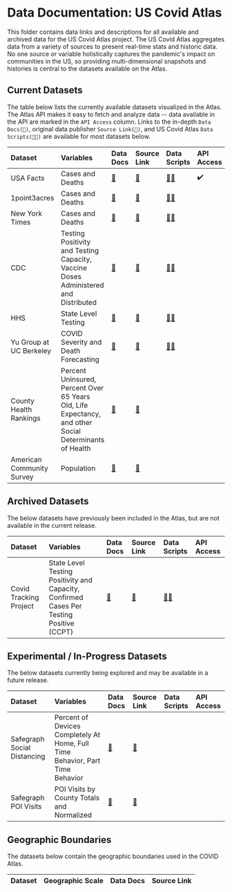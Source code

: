 # Data Documentation: US Covid Atlas

This folder contains data links and descriptions for all available and archived data for the US Covid Atlas project. The US Covid Atlas aggregates data from a variety of sources to present real-time stats and historic data. No one source or variable holistically captures the pandemic's impact on communities in the US, so providing multi-dimensional snapshots and histories is central to the datasets available on the Atlas.

## Current Datasets

The table below lists the currently available datasets visualized in the Atlas. The Atlas API makes it easy to fetch and analyze data -- data available in the API are marked in the `API Access` column. Links to the in-depth `Data Docs(📄)`, original data publisher `Source Link(🔗)`, and US Covid Atlas `Data Scripts(👩‍💻)` are available for most datasets below.

| Dataset | Variables | Data Docs | Source Link | Data Scripts | API Access | 
|:---------|:-----|:-----|:-----|:-----|:------|
|USA Facts|Cases and Deaths|[📄](http://www.github.com/GeoDaCenter/covid/blob/master/data-docs/usafacts.md)|[🔗](https://usafacts.org/visualizations/coronavirus-covid-19-spread-map)|[👩‍💻](https://github.com/GeoDaCenter/covid/tree/master/data-scripts/usafacts)|✔️|
|1point3acres|Cases and Deaths|[📄](http://www.github.com/GeoDaCenter/covid/blob/master/data-docs/_1p3a.md)|[🔗](http://1points3acres.com/)|[👩‍💻](https://github.com/GeoDaCenter/covid/tree/master/data-scripts/_1p3a)||
|New York Times|Cases and Deaths|[📄](https://github.com/GeoDaCenter/covid/blob/master/data-docs/new-york-times.md)|[🔗](https://github.com/nytimes/covid-19-data)|[👩‍💻](https://github.com/GeoDaCenter/covid/tree/master/data-scripts/nyt)||
|CDC|Testing Positivity and Testing Capacity, Vaccine Doses Administered and Distributed|[📄](https://github.com/GeoDaCenter/covid/blob/master/data-docs/center-for-disease-control.md)|[🔗](https://healthdata.gov/dataset/covid-19-diagnostic-laboratory-testing-pcr-testing-time-series)|[👩‍💻](https://github.com/GeoDaCenter/covid/tree/master/data-scripts/cdc)||
|HHS|State Level Testing|[📄](https://github.com/GeoDaCenter/covid/blob/master/data-docs/health-and-human-services.md)|[🔗](https://covid.cdc.gov/covid-data-tracker/#county-view)|[👩‍💻](https://github.com/GeoDaCenter/covid/tree/master/data-scripts/cdc)||
|Yu Group at UC Berkeley|COVID Severity and Death Forecasting|[📄](http://www.github.com/GeoDaCenter/covid/blob/master/data-docs/yu-group.md)|[🔗](https://covidseverity.com/)|[👩‍💻](https://github.com/GeoDaCenter/covid/tree/master/data-scripts/berkeley_predictions)||
|County Health Rankings| Percent Uninsured, Percent Over 65 Years Old, Life Expectancy, and other Social Determinants of Health|[📄](http://www.github.com/GeoDaCenter/covid/blob/master/data-docs/county-health-rankings.md)|[🔗](https://www.countyhealthrankings.org/)|||
|American Community Survey|Population|[📄](http://www.github.com/GeoDaCenter/covid/blob/master/data-docs/american-community-survey.md)|[🔗](https://www.census.gov/programs-surveys/acs)|||

## Archived Datasets

The below datasets have previously been included in the Atlas, but are not available in the current release.

| Dataset | Variables | Data Docs | Source Link | Data Scripts | API Access | 
|:---------|:-----|:-----|:-----|:-----|:------|
|Covid Tracking Project|State Level Testing Positivity and Capacity, Confirmed Cases Per Testing Positive (CCPT)|[📄](http://www.github.com/GeoDaCenter/covid/tree/master/data-docs/covid-tracking-project.md)|[🔗](https://covidtracking.com/)|[👩‍💻](https://github.com/GeoDaCenter/covid/tree/master/data-scripts/cdc)||

## Experimental / In-Progress Datasets

The below datasets currently being explored and may be available in a future release.

| Dataset | Variables | Data Docs | Source Link | Data Scripts | API Access | 
|:---------|:-----|:-----|:-----|:-----|:------|
|Safegraph Social Distancing|Percent of Devices Completely At Home, Full Time Behavior, Part Time Behavior|[📄](https://github.com/GeoDaCenter/covid/blob/master/data-docs/safegraph_sd.md)|[🔗](https://docs.safegraph.com/docs/social-distancing-metrics)|||
|Safegraph POI Visits|POI Visits by County Totals and Normalized |[📄](https://github.com/GeoDaCenter/covid/blob/master/data-docs/safegraph_poi.md)|[🔗](https://docs.safegraph.com/docs/weekly-patterns)|||

## Geographic Boundaries

The datasets below contain the geographic boundaries used in the COVID Atlas. 

| Dataset | Geographic Scale | Data Docs | Source Link |
|:--------|:-----------------|:----------|:------------|
